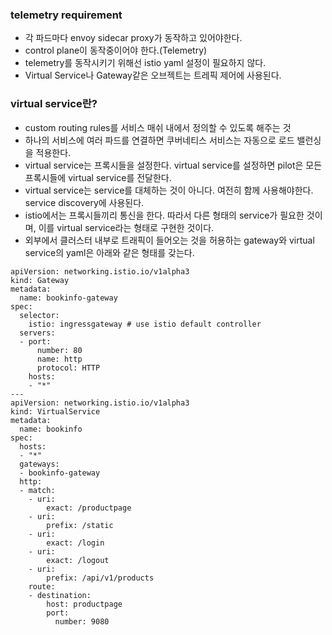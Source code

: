 ### telemetry requirement
- 각 파드마다 envoy sidecar proxy가 동작하고 있어야한다.
- control plane이 동작중이어야 한다.(Telemetry)
- telemetry를 동작시키기 위해선 istio yaml 설정이 필요하지 않다.
- Virtual Service나 Gateway같은 오브젝트는 트레픽 제어에 사용된다.

### virtual service란?
- custom routing rules를 서비스 매쉬 내에서 정의할 수 있도록 해주는 것
- 하나의 서비스에 여러 파드를 연결하면 쿠버네티스 서비스는 자동으로 로드 밸런싱을 적용한다.
- virtual service는 프록시들을 설정한다. virtual service를 설정하면 pilot은 모든 프록시들에 virtual service를 전달한다.
- virtual service는 service를 대체하는 것이 아니다. 여전히 함께 사용해야한다. service discovery에 사용된다.
- istio에서는 프록시들끼리 통신을 한다. 따라서 다른 형태의 service가 필요한 것이며, 이를 virtual service라는 형태로 구현한 것이다.
- 외부에서 클러스터 내부로 트래픽이 들어오는 것을 허용하는 gateway와 virtual service의 yaml은 아래와 같은 형태를 갖는다.
```
apiVersion: networking.istio.io/v1alpha3
kind: Gateway
metadata:
  name: bookinfo-gateway
spec:
  selector:
    istio: ingressgateway # use istio default controller
  servers:
  - port:
      number: 80
      name: http
      protocol: HTTP
    hosts:
    - "*"
---
apiVersion: networking.istio.io/v1alpha3
kind: VirtualService
metadata:
  name: bookinfo
spec:
  hosts:
  - "*"
  gateways:
  - bookinfo-gateway
  http:
  - match:
    - uri:
        exact: /productpage
    - uri:
        prefix: /static
    - uri:
        exact: /login
    - uri:
        exact: /logout
    - uri:
        prefix: /api/v1/products
    route:
    - destination:
        host: productpage
        port:
          number: 9080
```
